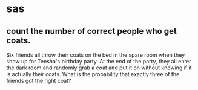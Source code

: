 # sas

## count the number of correct people who get coats.

Six friends all throw their coats on the bed in the spare room when they show up for Teesha's birthday party. At the end of the party, they all enter the dark room and randomly grab a coat and put it on without knowing if it is actually their coats. What is the probability that exactly three of the friends got the right coat?
